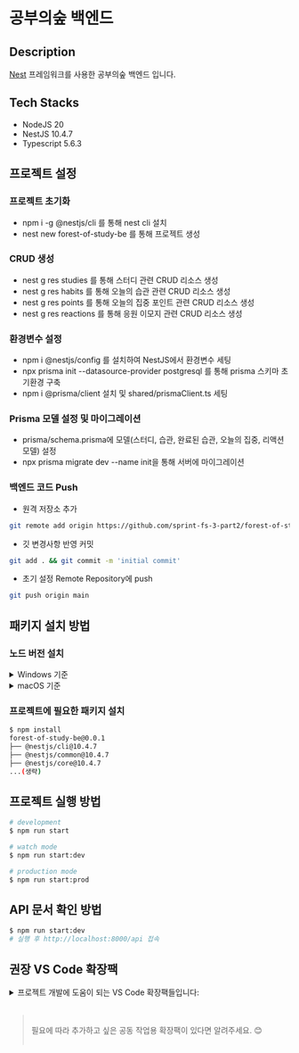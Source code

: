 # 공부의숲 백엔드

## Description

[Nest](https://github.com/nestjs/nest) 프레임워크를 사용한 공부의숲 백엔드 입니다.

## Tech Stacks

- NodeJS 20
- NestJS 10.4.7
- Typescript 5.6.3

## 프로젝트 설정

### 프로젝트 초기화

- npm i -g @nestjs/cli 를 통해 nest cli 설치
- nest new forest-of-study-be 를 통해 프로젝트 생성

### CRUD 생성

- nest g res studies 를 통해 스터디 관련 CRUD 리소스 생성
- nest g res habits 를 통해 오늘의 습관 관련 CRUD 리소스 생성
- nest g res points 를 통해 오늘의 집중 포인트 관련 CRUD 리소스 생성
- nest g res reactions 를 통해 응원 이모지 관련 CRUD 리소스 생성

### 환경변수 설정

- npm i @nestjs/config 를 설치하여 NestJS에서 환경변수 세팅
- npx prisma init --datasource-provider postgresql 를 통해 prisma 스키마 초기환경 구축
- npm i @prisma/client 설치 및 shared/prismaClient.ts 세팅

### Prisma 모델 설정 및 마이그레이션

- prisma/schema.prisma에 모델(스터디, 습관, 완료된 습관, 오늘의 집중, 리액션 모델) 설정
- npx prisma migrate dev --name init을 통해 서버에 마이그레이션

### 백엔드 코드 Push

- 원격 저장소 추가

```bash
git remote add origin https://github.com/sprint-fs-3-part2/forest-of-study-be.git
```

- 깃 변경사항 반영 커밋

```bash
git add . && git commit -m 'initial commit'
```

- 초기 설정 Remote Repository에 push

```bash
git push origin main
```

## 패키지 설치 방법

### 노드 버전 설치

<details>
<summary>Windows 기준</summary>

- Windows 11 : Windows 설정(단축키 : Win+i) - 앱 - 앱 및 기능 - 설치된 node 버전 제거
- Windows 10 이하 : Windows 검색(단축키 : Win+s) - 제어판 검색 - 프로그램 제거 - 설치된 node 버전 제거
- nvm(node version manager) 설치하기 : [nvm-setup.exe](https://github.com/coreybutler/nvm-windows/releases/download/1.1.12/nvm-setup.zip) 내려받아 nvm 설치(꽌리자 권한으로 설치)
- git bash에서 nvm 사용가능 여부 확인

  ```bash
  $ nvm -v
  0.40.1
  ```

- nvm으로 노드 버전 설치(.nvmrc에 기재된 버전으로 노드 설치)

  ```bash
  $ nvm install
  Found '${workspace}/.nvmrc' with version <20>
  Downloading and installing node v20.18.0...
  Downloading https://nodejs.org/dist/v20.18.0/node-v20.18.0-linux-x64.tar.xz...
  Computing checksum with sha256sum
  Checksums matched!
  Now using node v20.18.0 (npm v10.8.2)
  Creating default alias: default -> 20 (-> v20.18.0)
  $ nvm use
  Found '${workspace}/.nvmrc' with version <20>
  Now using node v20.18.0 (npm v10.8.2)
  ```

</details>

<details>
<summary>macOS 기준</summary>

- 터미널에서 brew uninstall node를 통해 기존 node 버전 삭제
- 터미널에서 아래 코드 중 하나를 선택하여 nvm 설치

  ```bash
  $ curl -o- https://raw.githubusercontent.com/nvm-sh/nvm/v0.40.1/install.sh | bash
  => Downloading nvm from git to '~/.nvm'
  ...
  $ wget -qO- https://raw.githubusercontent.com/nvm-sh/nvm/v0.40.1/install.sh | bash
  => Downloading nvm from git to '~/.nvm'
  ...
  ```

- vi ~/.zshrc 열어서 맨 아래에 아래 스크립트 추가

  ```zsh
  export NVM_DIR="$HOME/.nvm"
    [ -s "$NVM_DIR/nvm.sh" ] && \. "$NVM_DIR/nvm.sh"  # This loads nvm
    [ -s "$NVM_DIR/bash_completion" ] && \. "$NVM_DIR/bash_completion"  # This loads nvm bash_completion
  ```

- nvm 사용가능 여부 확인

  ```bash
  $ command -v nvm
  0.40.1
  ```

- nvm으로 노드 버전 설치(.nvmrc에 기재된 버전으로 노드 설치)

  ```bash
  $ nvm install
  Found '${workspace}/.nvmrc' with version <20>
  Downloading and installing node v20.18.0...
  Downloading https://nodejs.org/dist/v20.18.0/node-v20.18.0-linux-x64.tar.xz...
  Computing checksum with sha256sum
  Checksums matched!
  Now using node v20.18.0 (npm v10.8.2)
  Creating default alias: default -> 20 (-> v20.18.0)
  $ nvm use
  Found '${workspace}/.nvmrc' with version <20>
  Now using node v20.18.0 (npm v10.8.2)
  ```

</details>

### 프로젝트에 필요한 패키지 설치

```bash
$ npm install
forest-of-study-be@0.0.1
├── @nestjs/cli@10.4.7
├── @nestjs/common@10.4.7
├── @nestjs/core@10.4.7
...(생략)
```

## 프로젝트 실행 방법

```bash
# development
$ npm run start

# watch mode
$ npm run start:dev

# production mode
$ npm run start:prod
```

## API 문서 확인 방법

```bash
$ npm run start:dev
# 실행 후 http://localhost:8000/api 접속
```

## 권장 VS Code 확장팩

<details>
<summary>프로젝트 개발에 도움이 되는 VS Code 확장팩들입니다:</summary>

- 코드 품질
  - [ESLint](https://marketplace.visualstudio.com/items?itemName=dbaeumer.vscode-eslint) : TypeScript/JavaScript 코드 품질과 스타일 검사
  - [Pretty TypeScript Errors](https://marketplace.visualstudio.com/items?itemName=yoavbls.pretty-ts-errors) : TypeScript 에러 메시지를 더 읽기 쉽게 표시
- 개발 생산성
  - [Prisma](https://marketplace.visualstudio.com/items?itemName=Prisma.prisma) : Prisma 스키마 파일 지원
  - [EditorConfig](https://marketplace.visualstudio.com/items?itemName=EditorConfig.EditorConfig) : 일관된 코딩 스타일 유지
  - [Code Spell Checker](https://marketplace.visualstudio.com/items?itemName=streetsidesoftware.code-spell-checker) : 코드 내 영문 스펠링 체크
- TODO 관리
  - [TODO Tree](https://marketplace.visualstudio.com/items?itemName=Gruntfuggly.todo-tree) : TODO/FIXME 등 주석 하이라이트 및 트리뷰
  - [TODO Highlight](https://marketplace.visualstudio.com/items?itemName=wayou.vscode-todo-highlight) : TODO/FIXME 등 주석 하이라이트
- Git
  - [Gitmoji](https://marketplace.visualstudio.com/items?itemName=seatonjiang.gitmoji-vscode) : 커밋 메시지에 이모지 추가 지원

</details>

<br/>

> <br />
> 필요에 따라 추가하고 싶은 공동 작업용 확장팩이 있다면 알려주세요. 😊
> <br />
> <br />
